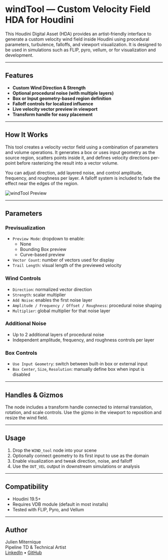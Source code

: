 # windTool — Custom Velocity Field HDA for Houdini

This Houdini Digital Asset (HDA) provides an artist-friendly interface to generate a custom velocity wind field inside Houdini using procedural parameters, turbulence, falloffs, and viewport visualization. It is designed to be used in simulations such as FLIP, pyro, vellum, or for visualization and development.

---

## Features

- **Custom Wind Direction & Strength**
- **Optional procedural noise (with multiple layers)**
- **Box or Input geometry-based region definition**
- **Falloff controls for localized influence**
- **Live velocity vector preview in viewport**
- **Transform handle for easy placement**

---

## How It Works

This tool creates a velocity vector field using a combination of parameters and volume operations. It generates a box or uses input geometry as the source region, scatters points inside it, and defines velocity directions per-point before rasterizing the result into a vector volume.

You can adjust direction, add layered noise, and control amplitude, frequency, and roughness per layer. A falloff system is included to fade the effect near the edges of the region.

![windTool Preview](preview/windTool_demo.gif)

---

## Parameters

### **Previsualization**
- `Preview Mode`: dropdown to enable:
  - None
  - Bounding Box preview
  - Curve-based preview
- `Vector Count`: number of vectors used for display
- `Trail Length`: visual length of the previewed velocity

### **Wind Controls**
- `Direction`: normalized vector direction
- `Strength`: scalar multiplier
- `Add Noise`: enables the first noise layer
- `Amplitude / Frequency / Offset / Roughness`: procedural noise shaping
- `Multiplier`: global multiplier for that noise layer

### **Additional Noise**
- Up to 2 additional layers of procedural noise
- Independent amplitude, frequency, and roughness controls per layer

### **Box Controls**
- `Use Input Geometry`: switch between built-in box or external input
- `Box Center`, `Size`, `Resolution`: manually define box when input is disabled

---

## Handles & Gizmos

The node includes a transform handle connected to internal translation, rotation, and scale controls. Use the gizmo in the viewport to reposition and resize the wind field.

---

## Usage

1. Drop the `WIND_tool` node into your scene
2. Optionally connect geometry to its first input to use as the domain
3. Enable visualization and tweak direction, noise, and falloff
4. Use the `OUT_VEL` output in downstream simulations or analysis

---

## Compatibility

- Houdini 19.5+
- Requires VDB module (default in most installs)
- Tested with FLIP, Pyro, and Vellum

---

## Author

Julien Miternique  
Pipeline TD & Technical Artist  
[LinkedIn](https://www.linkedin.com/in/julien-miternique/) • [GitHub](https://github.com/JsonDoe)

